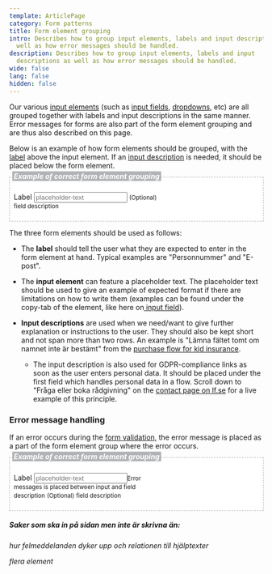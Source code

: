 ```yaml
---
template: ArticlePage
category: Form patterns
title: Form element grouping
intro: Describes how to group input elements, labels and input descriptions as
  well as how error messages should be handled.
description: Describes how to group input elements, labels and input
  descriptions as well as how error messages should be handled.
wide: false
lang: false
hidden: false
---
```

Our various [input elements](/components/web/forms/) (such as [input fields](/components/web/forms/input-field), [dropdowns](/components/web/forms/dropdown), etc) are all grouped together with labels and input descriptions in the same manner. Error messages for forms are also part of the form element grouping and are thus also described on this page.

Below is an example of how form elements should be grouped, with the [label](/components/web/text/specific-use-text-styles#labels) above the input element. If an [input description](/components/web/text/specific-use-text-styles) is needed, it should be placed below the form element.

<LfuiWrapper>
<div width="100%" style="background-color: white; padding: 8px; border: 1px dashed #B1B3B6">

<h5 style="margin-top: -19px; margin-left: -3px"> <span style="background-color: #B1B3B6; color: white; padding: 1px 3px 1px 3px;">Example of correct form element grouping</span></h5>

<form> <div class="form-group" style="width: 60%" > <label for="exampleInputEmail1">Label</label> <input type="text" class="form-control" aria-describedby="emailHelp1" placeholder="placeholder-text"> <small id="emailHelp1" class="form-text text-muted">(Optional)  field description</small> </div>  </form>

</div>
</LfuiWrapper>

The three form elements should be used as follows:

* The **label** should tell the user what they are expected to enter in the form element at hand. Typical examples are "Personnummer" and "E-post".
* The **input element** can feature a placeholder text. The placeholder text should be used to give an example of expected format if there are limitations on how to write them (examples can be found under the copy-tab of the element, like here on[ input field](/components/web/forms/input-field?copy)).
* **Input descriptions** are used when we need/want to give further explanation or instructions to the user. They should also be kept short and not span more than two rows. An example is "Lämna fältet tomt om namnet inte är bestämt" from the [purchase flow for kid insurance](https://www.lansforsakringar.se/stockholm/privat/forsakring/personforsakring/gravidforsakring/ansok/).

  * The input description is also used for GDPR-compliance links as soon as the user enters personal data. It should be placed under the first field which handles personal data in a flow. Scroll down to "Fråga eller boka rådgivning" on the [contact page on lf.se](https://www.lansforsakringar.se/stockholm/privat/om-oss/kontakta-oss/) for a live example of this principle.

### Error message handling

If an error occurs during the [form validation,](form-validation) the error message is placed as a part of the form element group where the error occurs. 

<LfuiWrapper>
<div width="100%" style="background-color: white; padding: 8px; border: 1px dashed #B1B3B6">

<h5 style="margin-top: -19px; margin-left: -3px"> <span style="background-color: #B1B3B6; color: white; padding: 1px 3px 1px 3px;">Example of correct form element grouping</span></h5>

<form> <div class="form-group" style="width: 60%" > <label for="exampleInputEmail1">Label</label> <input type="text" class="form-control" aria-describedby="emailHelp1" placeholder="placeholder-text"><small class="form-control-feedback">Error messages is placed between input and field description</small> <small id="emailHelp1" class="form-text text-muted">(Optional)  field description</small> </div>  </form>

</div>
</LfuiWrapper>

##### Saker som ska in på sidan men inte är skrivna än:

*hur felmeddelanden dyker upp och relationen till hjälptexter*

*flera element*